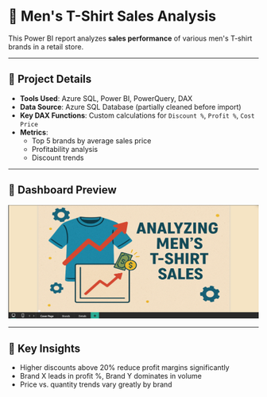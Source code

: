 # 👕 Men's T-Shirt Sales Analysis

This Power BI report analyzes **sales performance** of various men's T-shirt brands in a retail store.

---

## 📌 Project Details
- **Tools Used**: Azure SQL, Power BI, PowerQuery, DAX
- **Data Source**: Azure SQL Database (partially cleaned before import)
- **Key DAX Functions**: Custom calculations for `Discount %`, `Profit %`, `Cost Price`
- **Metrics**:
  - Top 5 brands by average sales price
  - Profitability analysis
  - Discount trends

---

## 📸 Dashboard Preview
![T-Shirt Dashboard](screenshots/tshirt-dashboard.png)

---

## 🧠 Key Insights
- Higher discounts above 20% reduce profit margins significantly
- Brand X leads in profit %, Brand Y dominates in volume
- Price vs. quantity trends vary greatly by brand
